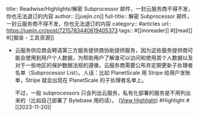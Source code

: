 title:: Readwise/Highlights/解密 Subprocessor 邮件，一封云服务商不得不发，你也无法退订的内容
author:: [[juejin.cn]]
full-title:: 解密 Subprocessor 邮件，一封云服务商不得不发，你也无法退订的内容
category:: #articles
url:: https://juejin.cn/post/7215783440619405373
tags:: #[[inoreader]] #[[read]] #[[掘金 - 工具资源]]

- 云服务供应商会聘请第三方服务提供商协助提供服务，因为这些服务提供商可能会使用到用户个人数据，为帮助用户了解谁可以访问和使用其个人数据以及对于一些地区的保护数据法规的遵循，云服务商需要公布并定期更新子处理者名单（Subprocessor List）。人话：比如 PlanetScale 用 Stripe 给用户发账单，Stripe 就会出现在 PlanetScale 的子处理者名单上。
  
  不过，一般 subprocessors 只会列出云服务，私有化部署的服务是不用列出来的（比如自己部署了 Bytebase 用的话）。 ([View Highlight](https://read.readwise.io/read/01hfnad78gxmrvr5xqx8w25rb4)) #Highlight #[[2023-11-20]]